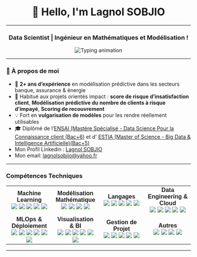 <h1 align="center">👋 Hello, I'm Lagnol SOBJIO</h1>

---

<h3 align="center">Data Scientist | Ingénieur en Mathématiques et Modélisation !</h3>

<div align="center">
  <img src="https://readme-typing-svg.herokuapp.com?font=Fira+Code&weight=900&size=15&pause=50&color=00ADB5&center=true&vCenter=true&multiline=true&width=1000&lines=🧠+Machine+Learning+%7C+Deep+Learning+%7C+MLOps+%7C+Scoring+%7C+Data+Storytelling;+CI%2FCD+%7C+API+FastAPI+%7C+Streamlit...()" alt="Typing animation" />
</div>


---

### 🌱 À propos de moi

- 🎯 **2+ ans d’expérience** en modélisation prédictive dans les secteurs banque, assurance & énergie
- 🤝 Habitué aux projets orientés impact : **score de risque d’insatisfaction client**, **Modélisation prédictive du nombre de clients à risque d’impayé**, **Scoring de recouvrement**
- 💡 Fort en **vulgarisation de modèles** pour les rendre réellement utilisables
- 🎓 Diplômé  de l’[ENSAI (Mastère Spécialisé - Data Science Pour la Connaissance client (Bac+6)](https://ensai.fr/mastere-specialise-data-science-pour-la-connaissance-client/) et d' [ESTIA (Master of Science - Big Data & Intelligence Artificielle)(Bac+5)](https://www.estia.fr/formations/master/masteres-specialises/msc-master-of-science-bihar-big-data-ai/)
- Mon Profil Linkedin :    [Lagnol SOBJIO](https://www.linkedin.com/in/lagnol-sobjio)
- Mon email:  lagnolsobjio@yahoo.fr

---


<h3>Compétences Techniques</h3>

<table align="center" style="width: 100%; text-align: center; font-family: sans-serif;">
  <tr>
    <td width="25%">
      <strong>Machine Learning</strong><br>
      <img src="https://img.shields.io/badge/scikit--learn-F7931E?style=for-the-badge&logo=scikit-learn&logoColor=white">
      <img src="https://img.shields.io/badge/XGBoost-ensemble-E53935?style=for-the-badge">
      <img src="https://img.shields.io/badge/LightGBM-boosting-4CAF50?style=for-the-badge">
      <img src="https://img.shields.io/badge/TensorFlow-FF6F00?style=for-the-badge&logo=TensorFlow&logoColor=white">
      <img src="https://img.shields.io/badge/PyTorch-EE4C2C?style=for-the-badge&logo=PyTorch&logoColor=white">
    </td>
    <td width="25%">
      <strong>Modélisation Mathématique</strong><br>
      <img src="https://img.shields.io/badge/ARIMA-Time_Series-007ACC?style=for-the-badge">
      <img src="https://img.shields.io/badge/Optimisation-Mathématique-009688?style=for-the-badge">
      <img src="https://img.shields.io/badge/Bayesien-Inférence-FF5722?style=for-the-badge">
      <img src="https://img.shields.io/badge/MCMC-Probabilistic-9C27B0?style=for-the-badge">
    </td>
    <td width="25%">
      <strong>Langages</strong><br>
      <img src="https://img.shields.io/badge/Python-3670A0?style=for-the-badge&logo=python&logoColor=ffdd54">
      <img src="https://img.shields.io/badge/R-276DC3?style=for-the-badge&logo=r&logoColor=white">
      <img src="https://img.shields.io/badge/SQL-07405e?style=for-the-badge&logo=postgresql&logoColor=white">
      <img src="https://img.shields.io/badge/Bash-4EAA25?style=for-the-badge&logo=gnubash&logoColor=white">
      <img src="https://img.shields.io/badge/PySpark-BigData-E25A1C?style=for-the-badge&logo=apachespark&logoColor=white">
    </td>
    <td width="25%">
      <strong>Data Engineering & Cloud</strong><br>
      <img src="https://img.shields.io/badge/AWS-FF9900?style=for-the-badge&logo=amazonaws&logoColor=white">
      <img src="https://img.shields.io/badge/Snowflake-56B9EB?style=for-the-badge&logo=snowflake&logoColor=white">
      <img src="https://img.shields.io/badge/Spark-E25A1C?style=for-the-badge&logo=apachespark&logoColor=white">
      <img src="https://img.shields.io/badge/Hadoop-66CCFF?style=for-the-badge&logo=apachehadoop&logoColor=white">
      <img src="https://img.shields.io/badge/GCP-4285F4?style=for-the-badge&logo=googlecloud&logoColor=white">
    </td>
  </tr>
  <tr>
    <td>
      <strong>MLOps & Déploiement</strong><br>
      <img src="https://img.shields.io/badge/FastAPI-009688?style=for-the-badge">
      <img src="https://img.shields.io/badge/Docker-2496ED?style=for-the-badge&logo=docker&logoColor=white">
      <img src="https://img.shields.io/badge/Airflow-017CEE?style=for-the-badge&logo=apacheairflow&logoColor=white">
      <img src="https://img.shields.io/badge/Streamlit-F14C8D?style=for-the-badge&logo=streamlit&logoColor=white">
      <img src="https://img.shields.io/badge/MLflow-F65E3B?style=for-the-badge">
      <img src="https://img.shields.io/badge/Kubernetes-326CE5?style=for-the-badge&logo=kubernetes&logoColor=white">
    </td>
    <td>
      <strong>Visualisation & BI</strong><br>
      <img src="https://img.shields.io/badge/PowerBI-F2C811?style=for-the-badge&logo=powerbi&logoColor=white">
      <img src="https://img.shields.io/badge/Tableau-E97627?style=for-the-badge&logo=tableau&logoColor=white">
      <img src="https://img.shields.io/badge/Matplotlib-11557C?style=for-the-badge">
      <img src="https://img.shields.io/badge/Seaborn-4C72B0?style=for-the-badge">
      <img src="https://img.shields.io/badge/Plotly-3F4F75?style=for-the-badge">
      <img src="https://img.shields.io/badge/Dash-119DFF?style=for-the-badge">
    </td>
    <td>
      <strong>Gestion de Projet</strong><br>
      <img src="https://img.shields.io/badge/Agile/Scrum-795548?style=for-the-badge">
      <img src="https://img.shields.io/badge/Git-F05032?style=for-the-badge&logo=git&logoColor=white">
      <img src="https://img.shields.io/badge/CI/CD-0A66C2?style=for-the-badge">
      <img src="https://img.shields.io/badge/Markdown-000000?style=for-the-badge&logo=markdown&logoColor=white">
      <img src="https://img.shields.io/badge/Sphinx-3C3C3C?style=for-the-badge">
    </td>
    <td>
      <strong>Autres</strong><br>
      <img src="https://img.shields.io/badge/Data_Governance-607D8B?style=for-the-badge">
      <img src="https://img.shields.io/badge/ML_Lifecycle-3E4E88?style=for-the-badge">
      <img src="https://img.shields.io/badge/DVC-945DD6?style=for-the-badge">
      <img src="https://img.shields.io/badge/ONNX-005CED?style=for-the-badge">
    </td>
  </tr>
</table>




---




